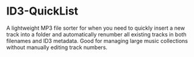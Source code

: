 # ID3-QuickList
A lightweight MP3 file sorter for when you need to quickly insert a new track into a folder and automatically renumber all existing tracks in both filenames and ID3 metadata. Good for managing large music collections without manually editing track numbers.
